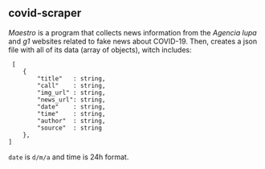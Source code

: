 ## covid-scraper


*Maestro* is a program that collects news information from the *Agencia
lupa* and *g1* websites related to fake news about COVID-19. Then, creates a
json file with all of its data (array of objects), witch includes:

```
 [
    {
        "title"   : string,
        "call"    : string,
        "img_url" : string,
        "news_url": string,
        "date"    : string,
        "time"    : string,
        "author"  : string,
        "source"  : string
    },
]
```

`date` is `d/m/a` and time is 24h format.

